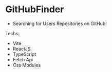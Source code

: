 # GitHubFinder

- Searching for Users Repositories on GitHub!

Techs: 

- Vite
- ReactJS
- TypeScript
- Fetch Api
- Css Modules
